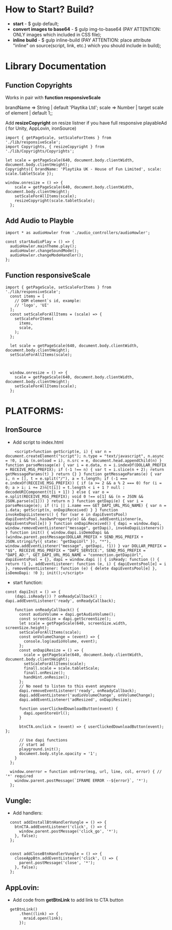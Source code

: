 # How to Start? Build? #
* **start** - $ gulp default;
* **convert images to base64** - $ gulp img-to-base64 (PAY ATTENTION: ONLY images which included in CSS file);
* **inline build** - $ gulp inline-build (PAY ATTENTION: place attribute "inline" on source(script, link, etc.) which you should include in build);
# Library Documentation #

## Function Copyrights ##
Works in pair with **function responsiveScale**

brandName => String | default 'Playtika Ltd';
scale =>  Number | target scale of element | default 1;;

Add **resizeCopyright** on resize listner if you have full responsive playableAd ( for Unity, AppLovin, ironSource)

```
import { getPageScale, setScaleForItems } from './lib/responsiveScale';
import Copyrights, { resizeCopyright } from './lib/Copyrights/Copyrights';

let scale = getPageScale(640, document.body.clientWidth, document.body.clientHeight);
Copyrights({ brandName: 'Playtika UK - House of Fun Limited', scale: scale.tabletScale });

window.onresize = () => {
    scale = getPageScale(640, document.body.clientWidth, document.body.clientHeight);
    setScaleForAllItems(scale);
    resizeCopyright(scale.tabletScale);
  };
```

## Add Audio to Playble ##

```
import * as audioHowler from './audio_controllers/audioHowler';

const startAudioPlay = () => {
  audioHowler.mainTheme.play();
  audioHowler.changeSoundMode();
  audioHowler.changeModeHandler();
};

```

## Function responsiveScale ## 

```
import { getPageScale, setScaleForItems } from './lib/responsiveScale';
  const items = [
    // DOM element`s id, example:
    // 'logo', 'UI'
  ];
  const setScaleForAllItems = (scale) => {
    setScaleForItems(
      items,
      scale,
    );
  };

  let scale = getPageScale(640, document.body.clientWidth, document.body.clientHeight);
  setScaleForAllItems(scale);



  window.onresize = () => {
    scale = getPageScale(640, document.body.clientWidth, document.body.clientHeight);
    setScaleForAllItems(scale);
  };
```

# PLATFORMS: #

## IronSource ##
* Add script to index.html

```
    <script>function getScript(e, i) { var n = document.createElement("script"); n.type = "text/javascript", n.async = !0, i && (n.onload = i), n.src = e, document.head.appendChild(n) } function parseMessage(e) { var i = e.data, n = i.indexOf(DOLLAR_PREFIX + RECEIVE_MSG_PREFIX); if (-1 !== n) { var t = i.slice(n + 2); return getMessageParams(t) } return {} } function getMessageParams(e) { var i, n = [], t = e.split("/"), a = t.length; if (-1 === e.indexOf(RECEIVE_MSG_PREFIX)) { if (a >= 2 && a % 2 === 0) for (i = 0; a > i; i += 2)n[t[i]] = t.length < i + 1 ? null : decodeURIComponent(t[i + 1]) } else { var o = e.split(RECEIVE_MSG_PREFIX); void 0 !== o[1] && (n = JSON && JSON.parse(o[1])) } return n } function getDapi(e) { var i = parseMessage(e); if (!i || i.name === GET_DAPI_URL_MSG_NAME) { var n = i.data; getScript(n, onDapiReceived) } } function invokeDapiListeners() { for (var e in dapiEventsPool) dapiEventsPool.hasOwnProperty(e) && dapi.addEventListener(e, dapiEventsPool[e]) } function onDapiReceived() { dapi = window.dapi, window.removeEventListener("message", getDapi), invokeDapiListeners() } function init() { window.dapi.isDemoDapi && (window.parent.postMessage(DOLLAR_PREFIX + SEND_MSG_PREFIX + JSON.stringify({ state: "getDapiUrl" }), "*"), window.addEventListener("message", getDapi, !1)) } var DOLLAR_PREFIX = "$$", RECEIVE_MSG_PREFIX = "DAPI_SERVICE:", SEND_MSG_PREFIX = "DAPI_AD:", GET_DAPI_URL_MSG_NAME = "connection.getDapiUrl", dapiEventsPool = {}, dapi = window.dapi || { isReady: function () { return !1 }, addEventListener: function (e, i) { dapiEventsPool[e] = i }, removeEventListener: function (e) { delete dapiEventsPool[e] }, isDemoDapi: !0 }; init();</script>

```
* start function: 

```
const dapiInit = () => {
    (dapi.isReady()) ? onReadyCallback() : dapi.addEventListener('ready', onReadyCallback);

    function onReadyCallback() {
      const audioVolume = dapi.getAudioVolume();
      const screenSize = dapi.getScreenSize();
      let scale = getPageScale(640, screenSize.width, screenSize.height);
      setScaleForAllItems(scale);
      const onVolumeChange = (event) => {
        console.log(audioVolume, event);
      };
      const onDapiResize = () => {
        scale = getPageScale(640, document.body.clientWidth, document.body.clientHeight);
        setScaleForAllItems(scale);
        finall.scale = scale.tabletScale;
        finall.onResize();
        handHint.onResize();
      };
      // No need to listen to this event anymore
      dapi.removeEventListener('ready', onReadyCallback);
      dapi.addEventListener('audioVolumeChange', onVolumeChange);
      dapi.addEventListener('adResized', onDapiResize);

      function userClickedDownloadButton(event) {
        dapi.openStoreUrl();
      }

      btnCTA.onclick = (event) => { userClickedDownloadButton(event); };

      // Use dapi functions
      // start ad
      playground.init();
      document.body.style.opacity = '1';
    }
  };

  window.onerror = function onError(msg, url, line, col, error) { // '*' required
    window.parent.postMessage(`IFRAME ERROR --${error}`, '*');
  };
```

## Vungle: ##

* Add handlers:

```
  const addInstallBtnHandlerVungle = () => {
    btnCTA.addEventListener('click', () => {
      window.parent.postMessage('click_go', '*');
    }, false);
  };


  const addCloseBtnHandlerVungle = () => {
    closeAppBtn.addEventListener('click', () => {
      parent.postMessage('close', '*');
    }, false);
  };
```

## AppLovin: ##

  * Add code from **getBtnLink** to add link to CTA button
```
  getBtnLink()
      .then((link) => {
        mraid.open(link);
      });
```